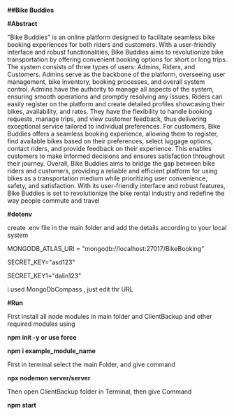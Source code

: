 **##Bike Buddies**

**#Abstract**

"Bike Buddies" is an online platform designed to facilitate seamless bike booking 
experiences for both riders and customers. With a user-friendly interface and robust 
functionalities, Bike Buddies aims to revolutionize bike transportation by offering convenient 
booking options for short or long trips.
The system consists of three types of users: Admins, Riders, and Customers. Admins 
serve as the backbone of the platform, overseeing user management, bike inventory, booking 
processes, and overall system control. Admins have the authority to manage all aspects of the 
system, ensuring smooth operations and promptly resolving any issues.
Riders can easily register on the platform and create detailed profiles showcasing their 
bikes, availability, and rates. They have the flexibility to handle booking requests, manage trips, 
and view customer feedback, thus delivering exceptional service tailored to individual 
preferences.
For customers, Bike Buddies offers a seamless booking experience, allowing them to 
register, find available bikes based on their preferences, select luggage options, contact riders, 
and provide feedback on their experience. This enables customers to make informed decisions 
and ensures satisfaction throughout their journey.
Overall, Bike Buddies aims to bridge the gap between bike riders and customers, 
providing a reliable and efficient platform for using bikes as a transportation medium while 
prioritizing user convenience, safety, and satisfaction. With its user-friendly interface and robust 
features, Bike Buddies is set to revolutionize the bike rental industry and redefine the way people 
commute and travel

**#dotenv**

create .env file in the main folder and add the details according to your local system


MONGODB_ATLAS_URI = "mongodb://localhost:27017/BikeBooking"

SECRET_KEY="asd123"

SECRET_KEY1="dalin123"

i used MongoDbCompass , just edit thr URL

**#Run**

First install all node modules in main folder and ClientBackup and other required modules using 

**npm init -y or use force**

**npm i example_module_name**

First in terminal select the main Folder, and give command 

**npx nodemon server/server**

Then open ClientBackup folder in Terminal, then give Command

**npm start**





